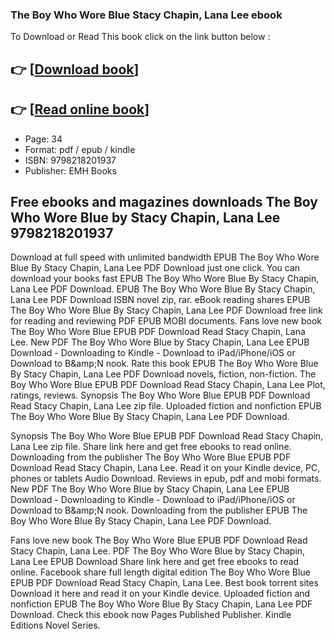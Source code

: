 ### The Boy Who Wore Blue Stacy Chapin, Lana Lee ebook

To Download or Read This book click on the link button below :

## 👉  [**[Download book](http://ebooksharez.info/download.php?group=book&from=github.com&id=673156&lnk=1061 "Download book")**]

## 👉  [**[Read online book](http://ebooksharez.info/download.php?group=book&from=github.com&id=673156&lnk=1061 "Read online book")**]


* Page: 34
* Format: pdf / epub / kindle
* ISBN: 9798218201937
* Publisher: EMH Books



## Free ebooks and magazines downloads The Boy Who Wore Blue by Stacy Chapin, Lana Lee 9798218201937


Download at full speed with unlimited bandwidth EPUB The Boy Who Wore Blue By Stacy Chapin, Lana Lee PDF Download just one click. You can download your books fast EPUB The Boy Who Wore Blue By Stacy Chapin, Lana Lee PDF Download. EPUB The Boy Who Wore Blue By Stacy Chapin, Lana Lee PDF Download ISBN novel zip, rar. eBook reading shares EPUB The Boy Who Wore Blue By Stacy Chapin, Lana Lee PDF Download free link for reading and reviewing PDF EPUB MOBI documents. Fans love new book The Boy Who Wore Blue EPUB PDF Download Read Stacy Chapin, Lana Lee. New PDF The Boy Who Wore Blue by Stacy Chapin, Lana Lee EPUB Download - Downloading to Kindle - Download to iPad/iPhone/iOS or Download to B&amp;amp;N nook. Rate this book EPUB The Boy Who Wore Blue By Stacy Chapin, Lana Lee PDF Download novels, fiction, non-fiction. The Boy Who Wore Blue EPUB PDF Download Read Stacy Chapin, Lana Lee Plot, ratings, reviews. Synopsis The Boy Who Wore Blue EPUB PDF Download Read Stacy Chapin, Lana Lee zip file. Uploaded fiction and nonfiction EPUB The Boy Who Wore Blue By Stacy Chapin, Lana Lee PDF Download.

Synopsis The Boy Who Wore Blue EPUB PDF Download Read Stacy Chapin, Lana Lee zip file. Share link here and get free ebooks to read online. Downloading from the publisher The Boy Who Wore Blue EPUB PDF Download Read Stacy Chapin, Lana Lee. Read it on your Kindle device, PC, phones or tablets Audio Download. Reviews in epub, pdf and mobi formats. New PDF The Boy Who Wore Blue by Stacy Chapin, Lana Lee EPUB Download - Downloading to Kindle - Download to iPad/iPhone/iOS or Download to B&amp;amp;N nook. Downloading from the publisher EPUB The Boy Who Wore Blue By Stacy Chapin, Lana Lee PDF Download.

Fans love new book The Boy Who Wore Blue EPUB PDF Download Read Stacy Chapin, Lana Lee. PDF The Boy Who Wore Blue by Stacy Chapin, Lana Lee EPUB Download Share link here and get free ebooks to read online. Facebook share full length digital edition The Boy Who Wore Blue EPUB PDF Download Read Stacy Chapin, Lana Lee. Best book torrent sites Download it here and read it on your Kindle device. Uploaded fiction and nonfiction EPUB The Boy Who Wore Blue By Stacy Chapin, Lana Lee PDF Download. Check this ebook now Pages Published Publisher. Kindle Editions Novel Series.






